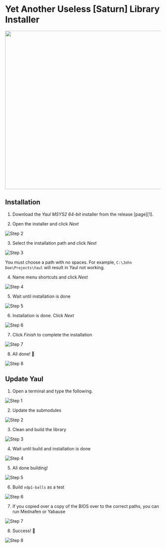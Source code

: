 Yet Another Useless [Saturn] Library Installer
===

<p align="center">
  <img width="512" height="512" src=".images/yaul-installer.png">
</p>

## Installation

1. Download the _Yaul MSYS2 64-bit_ installer from the release [page][1].

2. Open the installer and click _Next_

![Step 2](/.images/step_01.png)

3. Select the installation path and click _Next_

![Step 3](/.images/step_02.png)

You must choose a path with no spaces. For example, `C:\John Doe\Projects\Yaul` will result in Yaul not working.

4. Name menu shortcuts and click _Next_

![Step 4](/.images/step_03.png)

5. Wait until installation is done

![Step 5](/.images/step_04.png)

6. Installation is done. Click _Next_

![Step 6](/.images/step_05.png)

7. Click _Finish_ to complete the installation

![Step 7](/.images/step_06.png)

8. All done! :tada:

![Step 8](/.images/step_07.png)

## Update Yaul

1. Open a terminal and type the following.

![Step 1](/.images/step_08.png)

2. Update the submodules

![Step 2](/.images/step_09.png)

3. Clean and build the library

![Step 3](/.images/step_10.png)

4. Wait until build and installation is done

![Step 4](/.images/step_11.png)

5. All done building!

![Step 5](/.images/step_12.png)

6. Build `vdp1-balls` as a test

![Step 6](/.images/step_13.png)

7. If you copied over a copy of the BIOS over to the correct paths, you can run Mednafen or Yabause

![Step 7](/.images/step_14.png)

8. Success! :tada:

![Step 8](/.images/step_15.png)
